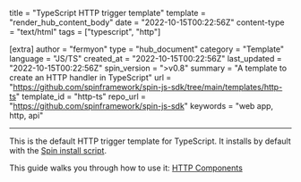 title = "TypeScript HTTP trigger template"
template = "render_hub_content_body"
date = "2022-10-15T00:22:56Z"
content-type = "text/html"
tags = ["typescript", "http"]

[extra]
author = "fermyon"
type = "hub_document"
category = "Template"
language = "JS/TS"
created_at = "2022-10-15T00:22:56Z"
last_updated = "2022-10-15T00:22:56Z"
spin_version = ">v0.8"
summary =  "A template to create an HTTP handler in TypeScript"
url = "https://github.com/spinframework/spin-js-sdk/tree/main/templates/http-ts"
template_id = "http-ts"
repo_url = "https://github.com/spinframework/spin-js-sdk"
keywords = "web app, http, api"

---

This is the default HTTP trigger template for TypeScript. It installs by default with the [Spin install script](../../spin/install#installing-spin).

This guide walks you through how to use it: [HTTP Components](../../spin/javascript-components#http-components)
